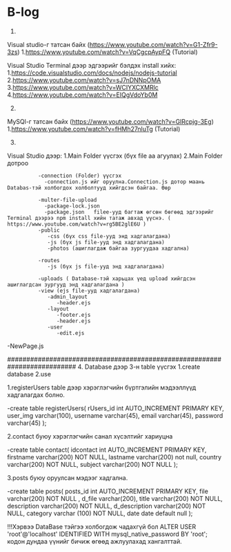 # B-log


1.
Visual studio-г татсан байх (https://www.youtube.com/watch?v=G1-Zfr9-3zs)
1.https://www.youtube.com/watch?v=VqCgcpAypFQ        (Tutorial)



Visual Studio Terminal дээр эдгээрийг бэлдэх install хийх:
1.https://code.visualstudio.com/docs/nodejs/nodejs-tutorial
2.https://www.youtube.com/watch?v=sJ7nDNNpOMA
3.https://www.youtube.com/watch?v=WCIYXCXMRlc
4.https://www.youtube.com/watch?v=EIQgVdoYb0M



2.
MySQl-г татсан байх (https://www.youtube.com/watch?v=GIRcpjg-3Eg)
1.https://www.youtube.com/watch?v=fHMh27nluTg         (Tutorial)






3.
Visual Studio дээр:
1.Main Folder үүсгэх (бүх file aa агуулах)
2.Main Folder дотроо 

               
              -connection (Folder) үүсгэх
                -connection.js ийг оруулна.Connection.js дотор маань Databas-тэй холбогдох холболтууд хийгдсэн байгаа. Өөр
                
              -multer-file-upload  
                -package-lock.json
                -package.json   fileе-ууд багтаж өгсөн бөгөөд эдгээрийг Terminal дээрээ npm install хийн татаж авхад үүснэ. ( https://www.youtube.com/watch?v=rg5BE2glE6U )
              -public
                 -css (бүх css file-ууд энд хадгалагдана)
                 -js (бүх js file-ууд энд хадгалагдана)
                 -photos (ашиглагдаж байгаа зургуудаа хадгална)
                 
              -routes
                 -js (бүх js file-ууд энд хадгалагдана)
        
              -uploads ( Database-тэй харьцах үед upload хийгдсэн ашиглагдсан зургууд энд хадгалагдана )
              -view (ejs file-ууд хадгалагдана)
                 -admin_layout
                    -header.ejs
                 -layout
                    -footer.ejs
                    -header.ejs
                 -user
                    -edit.ejs
                 
   -NewPage.js







##########################################################################
4.
Database дээр 3-н table үүсгэх
1.create database 
2.use 



1.registerUsers table дээр хэрэглэгчийн бүртгэлийн мэдээллүүд хадгалагдах болно.

  -create table registerUsers(
rUsers_id int AUTO_INCREMENT PRIMARY KEY,
user_img varchar(100),
username varchar(45),
email varchar(45),
password varchar(45)
);


2.contact буюу хэрэглэгчийн санал хүсэлтийг хариуцна

  -create table contact(
idcontact int AUTO_INCREMENT PRIMARY KEY,
firstname varchar(200) NOT NULL,
lastname varchar(200) not null,
country varchar(200) NOT NULL,
subject varchar(200) NOT NULL
);


3.posts буюу оруулсан мэдээг хадгална.

-create table posts(
posts_id int AUTO_INCREMENT PRIMARY KEY,
file varchar(200) NOT NULL ,
d_file varchar(200),
title varchar(200) NOT NULL,
description varchar(200) NOT NULL,
d_description varchar(200) NOT NULL,
category varchar (100) NOT NULL,
date  date default null
);
  



!!!Хэрвээ DataBase тэйгээ холбогдож чадахгүй бол ALTER USER 'root'@'localhost' IDENTIFIED WITH mysql_native_password BY 'root';  кодон дундаа үүнийг бичиж өгөөд ажлуулахад хангалттай.
